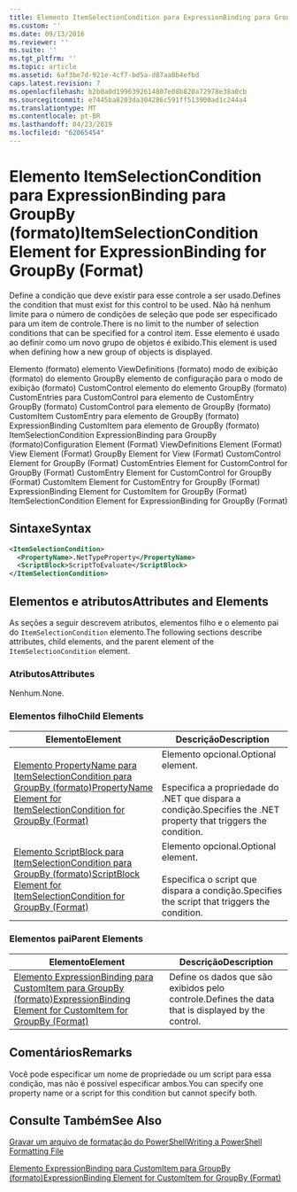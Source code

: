 ```yaml
---
title: Elemento ItemSelectionCondition para ExpressionBinding para GroupBy (formato) | Microsoft Docs
ms.custom: ''
ms.date: 09/13/2016
ms.reviewer: ''
ms.suite: ''
ms.tgt_pltfrm: ''
ms.topic: article
ms.assetid: 6af3be7d-921e-4cf7-bd5a-d87aa0b4efbd
caps.latest.revision: 7
ms.openlocfilehash: b2b0a0d1996392614807e08b820a72978e38a0cb
ms.sourcegitcommit: e7445ba8203da304286c591ff513900ad1c244a4
ms.translationtype: MT
ms.contentlocale: pt-BR
ms.lasthandoff: 04/23/2019
ms.locfileid: "62065454"
---
```

# <a name="itemselectioncondition-element-for-expressionbinding-for-groupby-format"></a><span data-ttu-id="ffb2d-102">Elemento ItemSelectionCondition para ExpressionBinding para GroupBy (formato)</span><span class="sxs-lookup"><span data-stu-id="ffb2d-102">ItemSelectionCondition Element for ExpressionBinding for GroupBy (Format)</span></span>

<span data-ttu-id="ffb2d-103">Define a condição que deve existir para esse controle a ser usado.</span><span class="sxs-lookup"><span data-stu-id="ffb2d-103">Defines the condition that must exist for this control to be used.</span></span> <span data-ttu-id="ffb2d-104">Não há nenhum limite para o número de condições de seleção que pode ser especificado para um item de controle.</span><span class="sxs-lookup"><span data-stu-id="ffb2d-104">There is no limit to the number of selection conditions that can be specified for a control item.</span></span> <span data-ttu-id="ffb2d-105">Esse elemento é usado ao definir como um novo grupo de objetos é exibido.</span><span class="sxs-lookup"><span data-stu-id="ffb2d-105">This element is used when defining how a new group of objects is displayed.</span></span>

<span data-ttu-id="ffb2d-106">Elemento (formato) elemento ViewDefinitions (formato) modo de exibição (formato) do elemento GroupBy elemento de configuração para o modo de exibição (formato) CustomControl elemento do elemento GroupBy (formato) CustomEntries para CustomControl para elemento de CustomEntry GroupBy (formato) CustomControl para elemento de GroupBy (formato) CustomItem CustomEntry para elemento de GroupBy (formato) ExpressionBinding CustomItem para elemento de GroupBy (formato) ItemSelectionCondition ExpressionBinding para GroupBy (formato)</span><span class="sxs-lookup"><span data-stu-id="ffb2d-106">Configuration Element (Format) ViewDefinitions Element (Format) View Element (Format) GroupBy Element for View (Format) CustomControl Element for GroupBy (Format) CustomEntries Element for CustomControl for GroupBy (Format) CustomEntry Element for CustomControl for GroupBy (Format) CustomItem Element for CustomEntry for GroupBy (Format) ExpressionBinding Element for CustomItem for GroupBy (Format) ItemSelectionCondition Element for ExpressionBinding for GroupBy (Format)</span></span>

## <a name="syntax"></a><span data-ttu-id="ffb2d-107">Sintaxe</span><span class="sxs-lookup"><span data-stu-id="ffb2d-107">Syntax</span></span>

```xml
<ItemSelectionCondition>
  <PropertyName>.NetTypeProperty</PropertyName>
  <ScriptBlock>ScriptToEvaluate</ScriptBlock>
</ItemSelectionCondition>
```

## <a name="attributes-and-elements"></a><span data-ttu-id="ffb2d-108">Elementos e atributos</span><span class="sxs-lookup"><span data-stu-id="ffb2d-108">Attributes and Elements</span></span>

<span data-ttu-id="ffb2d-109">As seções a seguir descrevem atributos, elementos filho e o elemento pai do `ItemSelectionCondition` elemento.</span><span class="sxs-lookup"><span data-stu-id="ffb2d-109">The following sections describe attributes, child elements, and the parent element of the `ItemSelectionCondition` element.</span></span>

### <a name="attributes"></a><span data-ttu-id="ffb2d-110">Atributos</span><span class="sxs-lookup"><span data-stu-id="ffb2d-110">Attributes</span></span>

<span data-ttu-id="ffb2d-111">Nenhum.</span><span class="sxs-lookup"><span data-stu-id="ffb2d-111">None.</span></span>

### <a name="child-elements"></a><span data-ttu-id="ffb2d-112">Elementos filho</span><span class="sxs-lookup"><span data-stu-id="ffb2d-112">Child Elements</span></span>

|<span data-ttu-id="ffb2d-113">Elemento</span><span class="sxs-lookup"><span data-stu-id="ffb2d-113">Element</span></span>|<span data-ttu-id="ffb2d-114">Descrição</span><span class="sxs-lookup"><span data-stu-id="ffb2d-114">Description</span></span>|
|-------------|-----------------|
|[<span data-ttu-id="ffb2d-115">Elemento PropertyName para ItemSelectionCondition para GroupBy (formato)</span><span class="sxs-lookup"><span data-stu-id="ffb2d-115">PropertyName Element for ItemSelectionCondition for GroupBy (Format)</span></span>](./propertyname-element-for-itemselectioncondition-for-groupby-format.md)|<span data-ttu-id="ffb2d-116">Elemento opcional.</span><span class="sxs-lookup"><span data-stu-id="ffb2d-116">Optional element.</span></span><br /><br /> <span data-ttu-id="ffb2d-117">Especifica a propriedade do .NET que dispara a condição.</span><span class="sxs-lookup"><span data-stu-id="ffb2d-117">Specifies the .NET property that triggers the condition.</span></span>|
|[<span data-ttu-id="ffb2d-118">Elemento ScriptBlock para ItemSelectionCondition para GroupBy (formato)</span><span class="sxs-lookup"><span data-stu-id="ffb2d-118">ScriptBlock Element for ItemSelectionCondition for GroupBy (Format)</span></span>](./scriptblock-element-for-itemselectioncondition-for-groupby-format.md)|<span data-ttu-id="ffb2d-119">Elemento opcional.</span><span class="sxs-lookup"><span data-stu-id="ffb2d-119">Optional element.</span></span><br /><br /> <span data-ttu-id="ffb2d-120">Especifica o script que dispara a condição.</span><span class="sxs-lookup"><span data-stu-id="ffb2d-120">Specifies the script that triggers the condition.</span></span>|

### <a name="parent-elements"></a><span data-ttu-id="ffb2d-121">Elementos pai</span><span class="sxs-lookup"><span data-stu-id="ffb2d-121">Parent Elements</span></span>

|<span data-ttu-id="ffb2d-122">Elemento</span><span class="sxs-lookup"><span data-stu-id="ffb2d-122">Element</span></span>|<span data-ttu-id="ffb2d-123">Descrição</span><span class="sxs-lookup"><span data-stu-id="ffb2d-123">Description</span></span>|
|-------------|-----------------|
|[<span data-ttu-id="ffb2d-124">Elemento ExpressionBinding para CustomItem para GroupBy (formato)</span><span class="sxs-lookup"><span data-stu-id="ffb2d-124">ExpressionBinding Element for CustomItem for GroupBy (Format)</span></span>](./expressionbinding-element-for-customitem-for-groupby-format.md)|<span data-ttu-id="ffb2d-125">Define os dados que são exibidos pelo controle.</span><span class="sxs-lookup"><span data-stu-id="ffb2d-125">Defines the data that is displayed by the control.</span></span>|

## <a name="remarks"></a><span data-ttu-id="ffb2d-126">Comentários</span><span class="sxs-lookup"><span data-stu-id="ffb2d-126">Remarks</span></span>

<span data-ttu-id="ffb2d-127">Você pode especificar um nome de propriedade ou um script para essa condição, mas não é possível especificar ambos.</span><span class="sxs-lookup"><span data-stu-id="ffb2d-127">You can specify one property name or a script for this condition but cannot specify both.</span></span>

## <a name="see-also"></a><span data-ttu-id="ffb2d-128">Consulte Também</span><span class="sxs-lookup"><span data-stu-id="ffb2d-128">See Also</span></span>

[<span data-ttu-id="ffb2d-129">Gravar um arquivo de formatação do PowerShell</span><span class="sxs-lookup"><span data-stu-id="ffb2d-129">Writing a PowerShell Formatting File</span></span>](./writing-a-powershell-formatting-file.md)

[<span data-ttu-id="ffb2d-130">Elemento ExpressionBinding para CustomItem para GroupBy (formato)</span><span class="sxs-lookup"><span data-stu-id="ffb2d-130">ExpressionBinding Element for CustomItem for GroupBy (Format)</span></span>](./expressionbinding-element-for-customitem-for-groupby-format.md)
